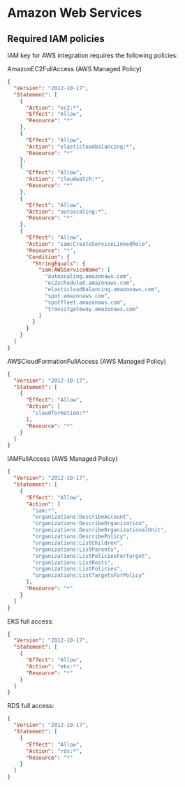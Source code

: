 # Amazon Web Services

## Required IAM policies

IAM key for AWS integration requires the following policies:

AmazonEC2FullAccess (AWS Managed Policy)

```json
{
  "Version": "2012-10-17",
  "Statement": [
    {
      "Action": "ec2:*",
      "Effect": "Allow",
      "Resource": "*"
    },
    {
      "Effect": "Allow",
      "Action": "elasticloadbalancing:*",
      "Resource": "*"
    },
    {
      "Effect": "Allow",
      "Action": "cloudwatch:*",
      "Resource": "*"
    },
    {
      "Effect": "Allow",
      "Action": "autoscaling:*",
      "Resource": "*"
    },
    {
      "Effect": "Allow",
      "Action": "iam:CreateServiceLinkedRole",
      "Resource": "*",
      "Condition": {
        "StringEquals": {
          "iam:AWSServiceName": [
            "autoscaling.amazonaws.com",
            "ec2scheduled.amazonaws.com",
            "elasticloadbalancing.amazonaws.com",
            "spot.amazonaws.com",
            "spotfleet.amazonaws.com",
            "transitgateway.amazonaws.com"
          ]
        }
      }
    }
  ]
}
```

AWSCloudFormationFullAccess (AWS Managed Policy)

```json
{
  "Version": "2012-10-17",
  "Statement": [
    {
      "Effect": "Allow",
      "Action": [
        "cloudformation:*"
      ],
      "Resource": "*"
    }
  ]
}
```

IAMFullAccess (AWS Managed Policy)

```json
{
  "Version": "2012-10-17",
  "Statement": [
    {
      "Effect": "Allow",
      "Action": [
        "iam:*",
        "organizations:DescribeAccount",
        "organizations:DescribeOrganization",
        "organizations:DescribeOrganizationalUnit",
        "organizations:DescribePolicy",
        "organizations:ListChildren",
        "organizations:ListParents",
        "organizations:ListPoliciesForTarget",
        "organizations:ListRoots",
        "organizations:ListPolicies",
        "organizations:ListTargetsForPolicy"
      ],
      "Resource": "*"
    }
  ]
}
```

EKS full access:

```json
{
  "Version": "2012-10-17",
  "Statement": [
    {
      "Effect": "Allow",
      "Action": "eks:*",
      "Resource": "*"
    }
  ]
}
```

RDS full access:

```json
{
  "Version": "2012-10-17",
  "Statement": [
    {
      "Effect": "Allow",
      "Action": "rds:*",
      "Resource": "*"
    }
  ]
}
```
